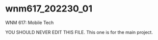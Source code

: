 # wnm617_202230_01
WNM 617: Mobile Tech

YOU SHOULD NEVER EDIT THIS FILE.
This one is for the main project.
